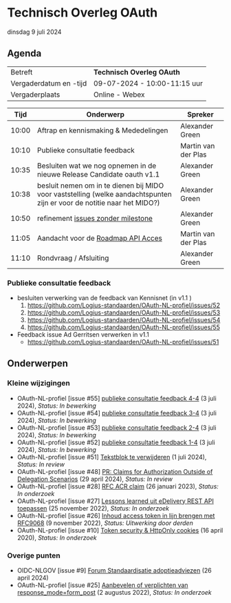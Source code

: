 <!-----------------------------







   :warning: Dit bestand wordt automatisch gegenereerd.
   :warning: Handmatige toevoegingen worden overschreven.







----------------------------->
# Technisch Overleg OAuth

dinsdag 9 juli 2024

## Agenda

|  |   |
|------------------------|-------------------------------------| 
| Betreft  | **Technisch Overleg OAuth** |
| Vergaderdatum en -tijd | 09-07-2024 - 10:00-11:15 uur  |
| Vergaderplaats  | Online - Webex|


| Tijd | Onderwerp |Spreker|
| --- | --- | --- |
| 10:00 | Aftrap en kennismaking & Mededelingen  |  Alexander Green |
| 10:10 | Publieke consultatie feedback  |  Martin van der Plas |
| 10:35 | Besluiten wat we nog opnemen in de nieuwe Release Candidate oauth v1.1  |  Alexander Green |
| 10:38 | besluit nemen om in te dienen bij MIDO voor vaststelling (welke aandachtspunten zijn er voor de notitie naar het MIDO?) |  Alexander Green |
| 10:50 | refinement [issues zonder milestone](https://github.com/Logius-standaarden/OAuth-NL-profiel/issues?q=is%3Aopen+is%3Aissue+no%3Amilestone) | Alexander Green |
| 11:05 | Aandacht voor de [Roadmap API Acces](https://github.com/orgs/Logius-standaarden/projects/2/views/1) |  Martin van der Plas |
| 11:10 | Rondvraag / Afsluiting | Alexander Green |

### Publieke consultatie feedback
- besluiten verwerking van de feedback van Kennisnet (in v1.1 )
  1. https://github.com/Logius-standaarden/OAuth-NL-profiel/issues/52
  2. https://github.com/Logius-standaarden/OAuth-NL-profiel/issues/53
  3. https://github.com/Logius-standaarden/OAuth-NL-profiel/issues/54
  4. https://github.com/Logius-standaarden/OAuth-NL-profiel/issues/55
- Feedback issue Ad Gerritsen verwerken in v1.1
  - https://github.com/Logius-standaarden/OAuth-NL-profiel/issues/51

## Onderwerpen

### Kleine wijzigingen
* OAuth-NL-profiel [issue #55] [publieke consultatie feedback 4-4](https://github.com/Logius-standaarden/OAuth-NL-profiel/issues/55) (3 juli 2024), _Status: In bewerking_
* OAuth-NL-profiel [issue #54] [publieke consultatie feedback 3-4](https://github.com/Logius-standaarden/OAuth-NL-profiel/issues/54) (3 juli 2024), _Status: In bewerking_
* OAuth-NL-profiel [issue #53] [publieke consultatie feedback 2-4](https://github.com/Logius-standaarden/OAuth-NL-profiel/issues/53) (3 juli 2024), _Status: In bewerking_
* OAuth-NL-profiel [issue #52] [publieke consultatie feedback 1-4](https://github.com/Logius-standaarden/OAuth-NL-profiel/issues/52) (3 juli 2024), _Status: In bewerking_
* OAuth-NL-profiel [issue #51] [Tekstblok te verwijderen](https://github.com/Logius-standaarden/OAuth-NL-profiel/issues/51) (1 juli 2024), _Status: In review_
* OAuth-NL-profiel [issue #48] [PR: Claims for Authorization Outside of Delegation Scenarios](https://github.com/Logius-standaarden/OAuth-NL-profiel/pull/48) (29 april 2024), _Status: In review_
* OAuth-NL-profiel [issue #28] [RFC ACR claim](https://github.com/Logius-standaarden/OAuth-NL-profiel/issues/28) (26 januari 2023), _Status: In onderzoek_
* OAuth-NL-profiel [issue #27] [Lessons learned uit eDelivery REST API toepassen](https://github.com/Logius-standaarden/OAuth-NL-profiel/issues/27) (25 november 2022), _Status: In onderzoek_
* OAuth-NL-profiel [issue #26] [Inhoud access token in lijn brengen met RFC9068](https://github.com/Logius-standaarden/OAuth-NL-profiel/issues/26) (9 november 2022), _Status: Uitwerking door derden_
* OAuth-NL-profiel [issue #10] [Token security & HttpOnly cookies](https://github.com/Logius-standaarden/OAuth-NL-profiel/issues/10) (16 april 2020), _Status: In onderzoek_

### Overige punten
* OIDC-NLGOV [issue #9] [Forum Standaardisatie adoptieadviezen](https://github.com/Logius-standaarden/OIDC-NLGOV/issues/9) (26 april 2024)
* OAuth-NL-profiel [issue #25] [Aanbevelen of verplichten van response_mode=form_post](https://github.com/Logius-standaarden/OAuth-NL-profiel/issues/25) (2 augustus 2022), _Status: In onderzoek_
